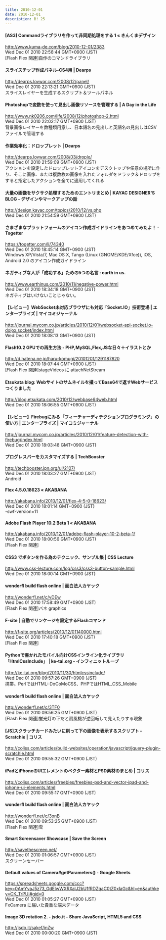 ```yaml
---
title: 2010-12-01
date: 2010-12-01
description: B! 25
---
```


#### [AS3] Commandライブラリを作って非同期処理をする 1 « きんくまデザイン
http://www.kuma-de.com/blog/2010-12-01/2383<br>
Wed Dec 01 2010 22:56:44 GMT+0900 (JST)<br>
[Flash Flex 関連]自作のコマンドライブラリ


#### スライスチップ作成パネル-CS4用 | Dearps
http://dearps.lovwar.com/2008/12/panel/<br>
Wed Dec 01 2010 22:13:21 GMT+0900 (JST)<br>
スライスレイヤーを生成するスクリプト＆ツールパネル


#### Photoshopで変数を使って見出し画像リソースを管理する | A Day in the Life
http://www.nk0206.com/life/2008/12/photoshop-2.html<br>
Wed Dec 01 2010 22:02:17 GMT+0900 (JST)<br>
背景画像レイヤーを数種類用意し、日本語名の見出しと英語名の見出しはCSVファイルで管理する


#### 作業効率化：ドロップレット | Dearps
http://dearps.lovwar.com/2008/03/drople/<br>
Wed Dec 01 2010 21:59:09 GMT+0900 (JST)<br>
アクションを設定したドロップレットアイコンをデスクトップや任意の場所に作り、そこに画像、または複数枚の画像を入れたフォルダをドラック＆ドロップをすると指定したアクションを全てに適用してくれる


#### 大量の画像をサクサク処理するためのエントリまとめ | KAYAC DESIGNER'S BLOG - デザインやマークアップの話
http://design.kayac.com/topics/2010/12/vs.php<br>
Wed Dec 01 2010 21:54:59 GMT+0900 (JST)<br>


#### さまざまなプラットフォームのアイコン作成ガイドラインをあつめてみたよ！ - Togetter
https://togetter.com/li/74340<br>
Wed Dec 01 2010 18:45:14 GMT+0900 (JST)<br>
Windows XP/Vista/7, Mac OS X, Tango (Linux (GNOME/KDE/Xfce)), iOS, Android 2.0 のアイコン作成ガイドライン


#### ネガティブな人が「成功する」ための5つの名言 : earth in us.
http://www.earthinus.com/2010/11/negative-power.html<br>
Wed Dec 01 2010 18:34:18 GMT+0900 (JST)<br>
ネガティブはいけないことじゃない。


#### 【レビュー】WebSocket未対応ブラウザにも対応「Socket.IO」技術登場 | エンタープライズ | マイコミジャーナル
http://journal.mycom.co.jp/articles/2010/12/01/websocket-api-socket.io-dojox.socket/index.html<br>
Wed Dec 01 2010 18:08:13 GMT+0900 (JST)<br>


#### Flash10.2 GPUでの再生方法 - PHP,MySQL,Flex,JSな日々＋イラストとか
http://d.hatena.ne.jp/haru-komugi/20101201/1291187820<br>
Wed Dec 01 2010 18:07:44 GMT+0900 (JST)<br>
[Flash Flex 関連]stageVideos に attachNetStream


#### Etsukata blog: Webサイトのサムネイルを撮ってBase64で返すWebサービスつくりました
http://blog.etsukata.com/2010/12/webbase64web.html<br>
Wed Dec 01 2010 18:06:55 GMT+0900 (JST)<br>


#### 【レビュー】Firebugにみる「フィーチャーディテクションプログラミング」の使い方 | エンタープライズ | マイコミジャーナル
http://journal.mycom.co.jp/articles/2010/12/01/feature-detection-with-firebug/index.html<br>
Wed Dec 01 2010 18:03:48 GMT+0900 (JST)<br>


#### プログレスバーをカスタマイズする | TechBooster
http://techbooster.jpn.org/ui/2107/<br>
Wed Dec 01 2010 18:03:27 GMT+0900 (JST)<br>
Android


#### Flex 4.5.0.18623 « AKABANA
http://akabana.info/2010/12/01/flex-4-5-0-18623/<br>
Wed Dec 01 2010 18:01:14 GMT+0900 (JST)<br>
-swf-version=11


#### Adobe Flash Player 10.2 Beta 1 « AKABANA
http://akabana.info/2010/12/01/adobe-flash-player-10-2-beta-1/<br>
Wed Dec 01 2010 18:00:56 GMT+0900 (JST)<br>
[Flash Flex 関連]


#### CSS3 でボタンを作る為のテクニック、サンプル集 | CSS Lecture
http://www.css-lecture.com/log/css3/css3-button-sample.html<br>
Wed Dec 01 2010 18:00:14 GMT+0900 (JST)<br>


#### wonderfl build flash online | 面白法人カヤック
http://wonderfl.net/c/vDEw<br>
Wed Dec 01 2010 17:58:49 GMT+0900 (JST)<br>
[Flash Flex 関連]バネ graphics


#### F-site | 自動でリンケージを設定するFlashコマンド
http://f-site.org/articles/2010/12/01140000.html<br>
Wed Dec 01 2010 17:40:18 GMT+0900 (JST)<br>
[Flash Flex 関連]


#### Pythonで書かれたモバイル向けCSSインライン化ライブラリ「HtmlCssInclude」 | ke-tai.org - インフィニットループ
http://ke-tai.org/blog/2010/11/30/htmlcssinclude/<br>
Wed Dec 01 2010 09:57:26 GMT+0900 (JST)<br>
携帯。PerlではHTML::DoCoMoCSS、PHPではHTML_CSS_Mobile


#### wonderfl build flash online | 面白法人カヤック
http://wonderfl.net/c/3TF0<br>
Wed Dec 01 2010 09:56:25 GMT+0900 (JST)<br>
[Flash Flex 関連]蛍光灯の下だと扇風機が逆回転して見えたりする現象


####   [JS]スクラッチカードみたいに削って下の画像を表示するスクリプト -Scratchie | コリス
http://coliss.com/articles/build-websites/operation/javascript/jquery-plugin-scratchie.html<br>
Wed Dec 01 2010 09:55:32 GMT+0900 (JST)<br>


####   iPadとiPhoneのUIエレメントのベクター素材とPSD素材のまとめ | コリス
http://coliss.com/articles/freebies/freebies-psd-and-vector-ipad-and-iphone-ui-elements.html<br>
Wed Dec 01 2010 09:55:17 GMT+0900 (JST)<br>


#### wonderfl build flash online | 面白法人カヤック
http://wonderfl.net/c/3onB<br>
Wed Dec 01 2010 09:53:25 GMT+0900 (JST)<br>
[Flash Flex 関連]雪


#### Smart Screensaver Showcase | Save the Screen
http://savethescreen.net/<br>
Wed Dec 01 2010 01:06:57 GMT+0900 (JST)<br>
スクリーンセーバー


#### Default values of Camera#getParameters() - Google Sheets
https://spreadsheets.google.com/ccc?key=0AmYvaJ5z73_GdEIwWXRXalJ2bU1fRDZqaC0tZ0xIaGc&hl=en&authkey=CK_TrPUI#gid=0<br>
Wed Dec 01 2010 01:05:27 GMT+0900 (JST)<br>
FxCamera に届いた貴重な端末データ


#### Image 3D rotation 2. - jsdo.it - Share JavaScript, HTML5 and CSS
http://jsdo.it/sakef/inZw<br>
Wed Dec 01 2010 00:00:20 GMT+0900 (JST)<br>


